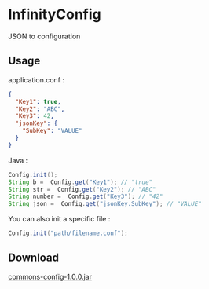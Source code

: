 # InfinityConfig
JSON to configuration

## Usage

application.conf :

```json
{
  "Key1": true,
  "Key2": "ABC",
  "Key3": 42,
  "jsonKey": {
    "SubKey": "VALUE"
  }
}
```
Java :

```java
Config.init();
String b =  Config.get("Key1"); // "true"
String str =  Config.get("Key2"); // "ABC"
String number =  Config.get("Key3"); // "42"
String json =  Config.get("jsonKey.SubKey"); // "VALUE"
```

You can also init a specific file :

```java
Config.init("path/filename.conf");
```

## Download

[commons-config-1.0.0.jar](https://github.com/d-william/InfinityConfig/releases/download/1.0.0/commons-config-1.0.0.jar)
